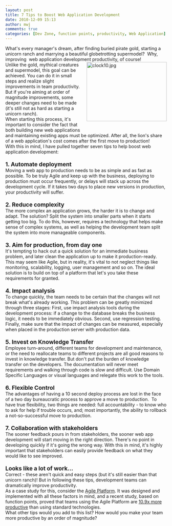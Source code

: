```yaml
---
layout: post
title: 7 Tips to Boost Web Application Development
date: 2010-12-09 15:13
author: mwj
comments: true
categories: [Dev Zone, function points, productivity, Web Application]
---
```

<div>What's every manager's dream, after finding buried pirate gold, starting a unicorn ranch and marrying a beautiful globetrotting supermodel?  Why, improving  web application development productivity, of course!</div>
<div><!--more--></div>
<img class="mt-image-right" style="float: right; margin: 0 0 20px 20px;" alt="clock10.jpg" src="https://www.outsystems.com/blog/wp-content/uploads/2010/12/clock102.jpg" width="250" height="185" />
<div>Unlike the gold, mythical creatures and supermodel, this goal can be achieved. You can do it in small steps and realize slight improvements in team productivity. But if you're aiming at order of magnitude improvements, some deeper changes need to be made (it's still not as hard as starting a unicorn ranch).</div>
<div></div>
<div>When starting this process, it's important to consider the fact that both building new web applications and maintaining existing apps must be optimized. After all, the lion's share of a web application's cost comes after the first move to production!</div>
<div></div>
<div>With this in mind, I have pulled together seven tips to help boost web application development:</div>
<div></div>
<div  style="padding-top:20px;"><b><span style="font-size: 1.25em;"><span style="font-size: 1.25em;"><span style="font-size: 0.8em;"><span style="font-size: 1.25em;"><span style="font-size: 0.8em;">1. Automate deployment</span></span></span></span></span></b></div>
<div>Moving a web app to production needs to be as simple and as fast as possible. To be truly Agile and keep up with the business, deploying to production must occur frequently, or delays will stack up across the development cycle. If it takes two days to place new versions in production, your productivity will suffer.</div>
<div></div>
<div  style="padding-top:20px;"><b><span style="font-size: 1.25em;">2. Reduce complexity</span></b></div>
<div>The more complex an application grows, the harder it is to change and adapt. The solution? Split the system into smaller parts when it starts getting too big. To do this, however, requires a technology that helps make sense of complex systems, as well as helping the development team split the system into more manageable components.</div>
<div></div>
<div  style="padding-top:20px;"><b><span style="font-size: 1.25em;">3. Aim for production, from day one</span></b></div>
<div>It's tempting to hack out a quick solution for an immediate business problem, and later clean the application up to make it production-ready. This may seem like Agile, but in reality, it's vital to not neglect things like monitoring, scalability, logging, user management and so on. The ideal solution is to build on top of a platform that let's you take these requirements for granted.</div>
<div></div>
<div  style="padding-top:20px;"><b><span style="font-size: 1.25em;">4. Impact analysis</span></b></div>
<div>To change quickly, the team needs to be certain that the changes will not break what's already working. This problem can be greatly minimized through three stages: First, use impact analysis tools during the development process: if a change to the database breaks the business logic, it needs to be immediately obvious. Second, use regression testing. Finally, make sure that the impact of changes can be measured, especially when placed in the production server with production data.</div>
<div></div>
<div  style="padding-top:20px;"><b><span style="font-size: 1.25em;">5. Invest on Knowledge Transfer</span></b></div>
<div>Employee turn-around, different teams for development and maintenance, or the need to reallocate teams to different projects are all good reasons to invest in knowledge transfer. But don't put the burden of knowledge transfer on the developers. The documentation will never meet requirements and walking through code is slow and difficult. Use Domain Specific Languages or visual languages and relegate this work to the tools.</div>
<div></div>
<div  style="padding-top:20px;"><b><span style="font-size: 1.25em;">6. Flexible Control</span></b></div>
<div>The advantages of having a 10 second deploy process are lost in the face of a two day bureaucratic process to approve a move to production.  To have true flexibility, two things are needed: full accountability - to know who to ask for help if trouble occurs, and; most importantly, the ability to rollback a not-so-successful move to production.</div>
<div></div>
<div  style="padding-top:20px;"><b><span style="font-size: 1.25em;">7. Collaboration with stakeholders</span></b></div>
<div>The sooner feedback pours in from stakeholders, the sooner web app development will start moving in the right direction. There's no point in developing quickly if it's going the wrong way. With this in mind, it's highly important that stakeholders can easily provide feedback on what they would like to see improved.</div>
<div></div>
<div  style="padding-top:20px;"><b><span style="font-size: 1.25em;">Looks like a lot of work...</span></b></div>
<div>Correct - these aren't quick and easy steps (but it's still easier than that unicorn ranch)! But in following these tips, development teams can dramatically improve productivity.</div>
<div></div>
<div>As a case study for this, consider the <a href="http://www.outsystems.com/agile-platform/">Agile Platform</a>. It was designed and implemented with all these factors in mind, and a recent study, based on function points, proved that teams using the Agile Platform are <a href="http://www.outsystems.com/company/news/2010/outbynumbers-agile-platform-efficiency/">10.9x more productive</a> than using standard technologies.</div>
<div></div>
<div>What other tips would you add to this list? How would you make your team more productive by an order of magnitude?</div>
<!--more-->
